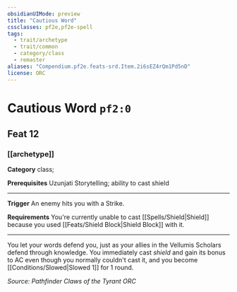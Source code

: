 ```yaml
---
obsidianUIMode: preview
title: "Cautious Word"
cssclasses: pf2e,pf2e-spell
tags:
  - trait/archetype
  - trait/common
  - category/class
  - remaster
aliases: "Compendium.pf2e.feats-srd.Item.2i6sEZ4rQm1Pd5nD"
license: ORC
---
```

# Cautious Word `pf2:0`
## Feat 12
### [[archetype]]

**Category** class; 



**Prerequisites** Uzunjati Storytelling; ability to cast shield
* * *
**Trigger** An enemy hits you with a Strike.

**Requirements** You're currently unable to cast [[Spells/Shield|Shield]] because you used [[Feats/Shield Block|Shield Block]] with it.

* * *

You let your words defend you, just as your allies in the Vellumis Scholars defend through knowledge. You immediately cast _shield_ and gain its bonus to AC even though you normally couldn't cast it, and you become [[Conditions/Slowed|Slowed 1]] for 1 round.

*Source: Pathfinder Claws of the Tyrant*
*ORC*